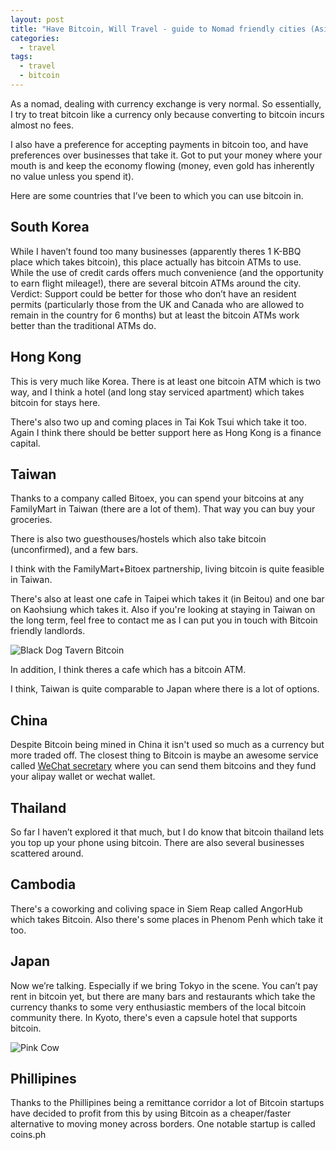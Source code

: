 ```yaml
---
layout: post
title: "Have Bitcoin, Will Travel - guide to Nomad friendly cities (Asian Edition)"
categories:
  - travel
tags:
  - travel
  - bitcoin
---
```

As a nomad, dealing with currency exchange is very normal. So essentially, I try to treat bitcoin like a currency only because converting to bitcoin incurs almost no fees.

I also have a preference for accepting payments in bitcoin too, and have preferences over businesses that take it. Got to put your money where your mouth is and keep the economy flowing (money, even gold has inherently no value unless you spend it).

Here are some countries that I’ve been to which you can use bitcoin in.

## South Korea
While I haven’t found too many businesses (apparently theres 1 K-BBQ place which takes bitcoin), this place actually has bitcoin ATMs to use. While the use of credit cards offers much convenience (and the opportunity to earn flight mileage!), there are several bitcoin ATMs around the city. Verdict: Support could be better  for those who don’t have an resident permits (particularly those from the UK and Canada who are allowed to remain in the country for 6 months) but at least the bitcoin ATMs work better than the traditional ATMs do.

## Hong Kong
This is very much like Korea. There is at least one bitcoin ATM which is two way, and I think a hotel (and long stay serviced apartment) which takes bitcoin for stays here.

There's also two up and coming places in Tai Kok Tsui which take it too. Again I think there should be better support here as Hong Kong is a finance capital.

## Taiwan
Thanks to a company called Bitoex, you can spend your bitcoins at any FamilyMart in Taiwan (there are a lot of them). That way you can buy your groceries.

There is also two guesthouses/hostels which also take bitcoin (unconfirmed), and a few bars.

I think with the FamilyMart+Bitoex partnership, living bitcoin is quite feasible in Taiwan.

There's also at least one cafe in Taipei which takes it (in Beitou) and one bar on Kaohsiung which takes it. Also if you're looking at staying in Taiwan on the long term, feel free to contact me as I can put you in touch with Bitcoin friendly landlords.

![Black Dog Tavern Bitcoin](https://images.itinerantfoodie.com/have-bitcoin-will-travel/blackdog.png)

In addition, I think theres a cafe which has a bitcoin ATM.

I think, Taiwan is quite comparable to Japan where there is a lot of options.

## China
Despite Bitcoin being mined in China it isn't used so much as a currency but more traded off. The closest thing to Bitcoin is maybe an awesome service called [WeChat secretary](http://wesecretary.com/) where you can send them bitcoins and they fund your alipay wallet or wechat wallet.

## Thailand
So far I haven’t explored it that much, but I do know that bitcoin thailand lets you top up your phone using bitcoin. There are also several businesses scattered around.

## Cambodia
There's a coworking and coliving space in Siem Reap called AngorHub which takes Bitcoin. Also there's some places in Phenom Penh which take it too.

## Japan
Now we’re talking. Especially if we bring Tokyo in the scene. You can’t pay rent in bitcoin yet, but there are many bars and restaurants which take the currency thanks to some very enthusiastic members of the local bitcoin community there. In Kyoto, there's even a capsule hotel that supports bitcoin.

![Pink Cow](https://images.itinerantfoodie.com/have-bitcoin-will-travel/pinkcow.png)

## Phillipines
Thanks to the Phillipines being a remittance corridor a lot of Bitcoin startups have decided to profit from this by using Bitcoin as a cheaper/faster  alternative to moving money across borders. One notable startup is called coins.ph
